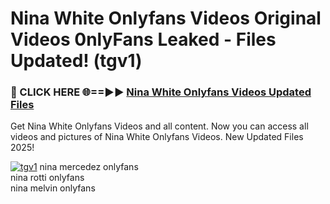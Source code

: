# Nina White Onlyfans Videos Original Videos 0nlyFans Leaked - Files Updated! (tgv1)

<h3>🔴 CLICK HERE 🌐==►► <a href="https://best4dudes.click/HH4t6V" rel="nofollow">Nina White Onlyfans Videos Updated Files</a></h3>

Get Nina White Onlyfans Videos and all content. Now you can access all videos and pictures of Nina White Onlyfans Videos. New Updated Files 2025!

[![tgv1](https://github.com/user-attachments/assets/8c521d6e-e6e3-4a75-9320-d58ab9d79d5b)](https://best4dudes.click/HH4t6V)
nina mercedez onlyfans<br>
nina rotti onlyfans<br>
nina melvin onlyfans